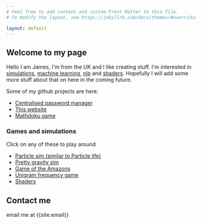 ```yaml
---
# Feel free to add content and custom Front Matter to this file.
# To modify the layout, see https://jekyllrb.com/docs/themes/#overriding-theme-defaults

layout: default
---
```


## Welcome to my page

Hello I am James, I'm from the UK and I like creating stuff. I'm interested in <ins>simulations</ins>, <ins>machine learning</ins>, <ins>nlp</ins> and <ins>shaders</ins>. Hopefully I will add some more stuff about that on here in the coming future. 

Some of my github projects are here:

- [Centralised password manager](https://github.com/jamesthekee/password-manager)
- [This website](https://github.com/jamesthekee/jamesthekee.github.io)
- [Mathdoku game](https://github.com/jamesthekee/Mathdoku)

### Games and simulations

Click on any of these to play around

- [Particle sim (similar to Particle life)](interactive/quintballs)
- [Pretty gravity sim](interactive/cursorGrav)
- [Game of the Amazons](interactive/amazons/)
- [Unigram frequency game](interactive/unigram)
- [Shaders](shaders)

##   Contact me
email me at {{site.email}}


